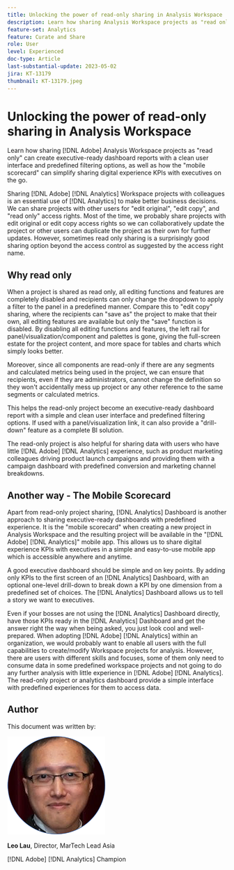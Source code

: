 ```yaml
---
title: Unlocking the power of read-only sharing in Analysis Workspace
description: Learn how sharing Analysis Workspace projects as "read only" can create executive-ready dashboard reports with a clean user interface and predefined filtering options, as well as how the "mobile scorecard" can simplify sharing digital experience KPIs with executives on the go.
feature-set: Analytics
feature: Curate and Share
role: User
level: Experienced
doc-type: Article
last-substantial-update: 2023-05-02
jira: KT-13179
thumbnail: KT-13179.jpeg
---
```

# Unlocking the power of read-only sharing in Analysis Workspace

Learn how sharing [!DNL Adobe] Analysis Workspace projects as "read only" can create executive-ready dashboard reports with a clean user interface and predefined filtering options, as well as how the "mobile scorecard" can simplify sharing digital experience KPIs with executives on the go.

Sharing [!DNL Adobe] [!DNL Analytics] Workspace projects with colleagues is an essential use of [!DNL Analytics] to make better business decisions. We can share projects with other users for "edit original", "edit copy", and "read only" access rights. Most of the time, we probably share projects with edit original or edit copy access rights so we can collaboratively update the project or other users can duplicate the project as their own for further updates. However, sometimes read only sharing is a surprisingly good sharing option beyond the access control as suggested by the access right name.

## Why read only

When a project is shared as read only, all editing functions and features are completely disabled and recipients can only change the dropdown to apply a filter to the panel in a predefined manner. Compare this to "edit copy" sharing, where the recipients can "save as" the project to make that their own, all editing features are available but only the "save" function is disabled. By disabling all editing functions and features, the left rail for panel/visualization/component and palettes is gone, giving the full-screen estate for the project content, and more space for tables and charts which simply looks better.

Moreover, since all components are read-only if there are any segments and calculated metrics being used in the project, we can ensure that recipients, even if they are administrators, cannot change the definition so they won't accidentally mess up project or any other reference to the same segments or calculated metrics.

This helps the read-only project become an executive-ready dashboard report with a simple and clean user interface and predefined filtering options. If used with a panel/visualization link, it can also provide a "drill-down" feature as a complete BI solution.

The read-only project is also helpful for sharing data with users who have little [!DNL Adobe] [!DNL Analytics] experience, such as product marketing colleagues driving product launch campaigns and providing them with a campaign dashboard with predefined conversion and marketing channel breakdowns.

## Another way - The Mobile Scorecard

Apart from read-only project sharing, [!DNL Analytics] Dashboard is another approach to sharing executive-ready dashboards with predefined experience. It is the "mobile scorecard" when creating a new project in Analysis Workspace and the resulting project will be available in the "[!DNL Adobe] [!DNL Analytics]" mobile app. This allows us to share digital experience KPIs with executives in a simple and easy-to-use mobile app which is accessible anywhere and anytime.

A good executive dashboard should be simple and on key points. By adding only KPIs to the first screen of an [!DNL Analytics] Dashboard, with an optional one-level drill-down to break down a KPI by one dimension from a predefined set of choices. The [!DNL Analytics] Dashboard allows us to tell a story we want to executives.

Even if your bosses are not using the [!DNL Analytics] Dashboard directly, have those KPIs ready in the [!DNL Analytics] Dashboard and get the answer right the way when being asked, you just look cool and well-prepared.
When adopting [!DNL Adobe] [!DNL Analytics] within an organization, we would probably want to enable all users with the full capabilities to create/modify Workspace projects for analysis. However, there are users with different skills and focuses, some of them only need to consume data in some predefined workspace projects and not going to do any further analysis with little experience in [!DNL Adobe] [!DNL Analytics]. The read-only project or analytics dashboard provide a simple interface with predefined experiences for them to access data.

## Author

This document was written by:

![Leo Lau](assets/leo_headshot.png)

**Leo Lau**, Director, MarTech Lead Asia

[!DNL Adobe] [!DNL Analytics] Champion
